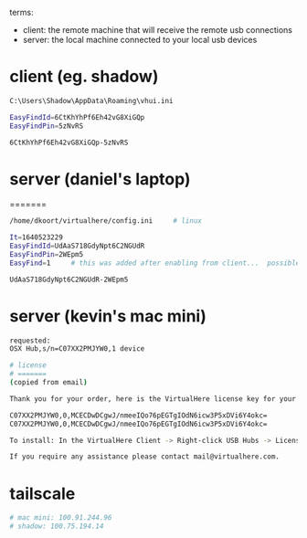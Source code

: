 

terms:
- client: the remote machine that will receive the remote usb connections
- server: the local machine connected to your local usb devices


# client (eg. shadow)

```bash
C:\Users\Shadow\AppData\Roaming\vhui.ini

EasyFindId=6CtKhYhPf6Eh42vG8XiGQp
EasyFindPin=5zNvRS

6CtKhYhPf6Eh42vG8XiGQp-5zNvRS
```



# server (daniel's laptop)
=======

```bash
/home/dkoort/virtualhere/config.ini     # linux

It=1640523229
EasyFindId=UdAaS718GdyNpt6C2NGUdR
EasyFindPin=2WEpm5
EasyFind=1     # this was added after enabling from client...  possible to just add directly?

UdAaS718GdyNpt6C2NGUdR-2WEpm5
```





# server (kevin's mac mini)

```bash
requested:
OSX Hub,s/n=C07XX2PMJYW0,1 device

# license
# =======
(copied from email)

Thank you for your order, here is the VirtualHere license key for your server with serial number 'C07XX2PMJYW0'

C07XX2PMJYW0,0,MCECDwDCgwJ/nmeeIQo76pEGTgIOdN6icw3P5xDVi6Y4okc=
C07XX2PMJYW0,0,MCECDwDCgwJ/nmeeIQo76pEGTgIOdN6icw3P5xDVi6Y4okc=

To install: In the VirtualHere Client -> Right-click USB Hubs -> License... -> Enter License(s) and paste in the line above and click OK.

If you require any assistance please contact mail@virtualhere.com.


```



# tailscale

```bash
# mac mini: 100.91.244.96
# shadow: 100.75.194.14


```

